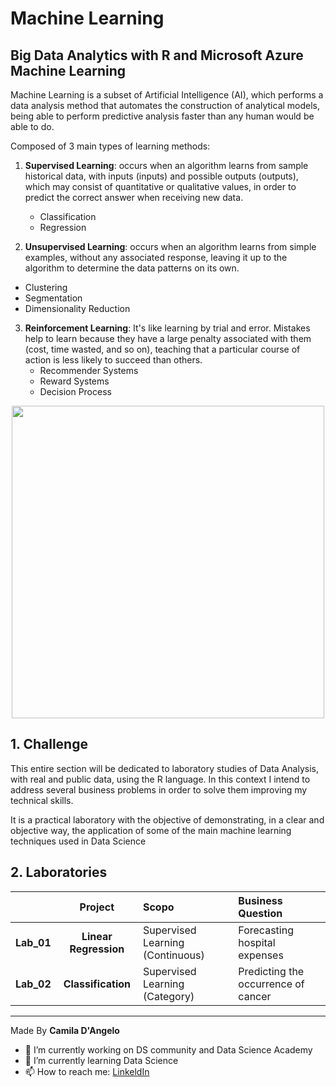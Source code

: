 # Machine Learning

## Big Data Analytics with R and Microsoft Azure Machine Learning

Machine Learning is a subset of Artificial Intelligence (AI), which performs a data analysis method that automates the construction of analytical models, being able to perform predictive analysis faster than any human would be able to do.

Composed of 3 main types of learning methods:

1. **Supervised Learning**: occurs when an algorithm learns from sample historical data, with inputs (inputs) and possible outputs (outputs), which may consist of quantitative or qualitative values, in order to predict the correct answer when receiving new data.

    * Classification
    * Regression
 
 2. **Unsupervised Learning**: occurs when an algorithm learns from simple examples, without any associated response, leaving it up to the algorithm to determine the data patterns on its own.
   * Clustering
   * Segmentation
   * Dimensionality Reduction
   
3. **Reinforcement Learning**: It's like learning by trial and error. Mistakes help to learn because they have a large penalty associated with them (cost, time wasted, and so on), teaching that a particular course of action is less likely to succeed than others.
   * Recommender Systems
   * Reward Systems
   * Decision Process

<div align="center">
<p float="left">
    <img src="/images/" width="500" height="500"/>
</p>
</div>

## 1. Challenge

This entire section will be dedicated to laboratory studies of Data Analysis, with real and public data, using the R language. In this context I intend to address several business problems in order to solve them improving my technical skills.

It is a practical laboratory with the objective of demonstrating, in a clear and objective way, the application of some of the main machine learning techniques used in Data Science

## 2. Laboratories

|               | **Project**            | **Scopo**                                | **Business Question**              |
|:-------------:|:----------------------:|:-----------------------------------------|:-----------------------------------|
| **Lab_01**    | **Linear Regression**  | Supervised Learning (Continuous)         | Forecasting hospital expenses      |
| **Lab_02**    | **Classification**     | Supervised Learning (Category)           |Predicting the occurrence of cancer |


***
Made By **Camila D'Angelo**

- 🔭 I’m currently working on DS community and Data Science Academy
- 🌱 I’m currently learning Data Science
- 📫 How to reach me: 
[LinkeldIn](https://www.linkedin.com/in/camiladangelotempesta/)

 
